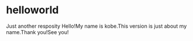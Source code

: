 # helloworld
Just another resposity
Hello!My name is kobe.This version is just about my name.Thank you!See you!
